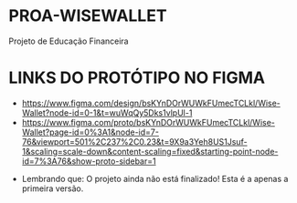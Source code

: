# PROA-WISEWALLET
Projeto de Educação Financeira

# LINKS DO PROTÓTIPO NO FIGMA
- https://www.figma.com/design/bsKYnDOrWUWkFUmecTCLkl/Wise-Wallet?node-id=0-1&t=wuWqQy5Dks1vlpUl-1
- https://www.figma.com/proto/bsKYnDOrWUWkFUmecTCLkl/Wise-Wallet?page-id=0%3A1&node-id=7-76&viewport=501%2C237%2C0.23&t=9X9a3Yeh8US1Jsuf-1&scaling=scale-down&content-scaling=fixed&starting-point-node-id=7%3A76&show-proto-sidebar=1

* Lembrando que: O projeto ainda não está finalizado! Esta é a apenas a primeira versão.
